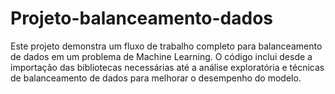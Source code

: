 # Projeto-balanceamento-dados
Este projeto demonstra um fluxo de trabalho completo para balanceamento de dados em um problema de Machine Learning. O código inclui desde a importação das bibliotecas necessárias até a análise exploratória e técnicas de balanceamento de dados para melhorar o desempenho do modelo.
